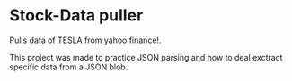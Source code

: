 # Stock-Data puller

Pulls data of TESLA from yahoo finance!. 

This project was made to practice JSON parsing and how to deal exctract specific data from a JSON blob.
